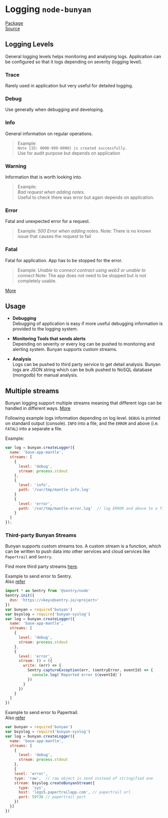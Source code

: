 # Logging `node-bunyan`

[Package](https://www.npmjs.com/package/bunyan)  
[Source](https://github.com/trentm/node-bunyan)

## Logging Levels
General logging levels helps monitoring and analysing logs. Application can be configured so that it logs depending on severity (logging level).

### Trace  
Rarely used in application but very useful for detailed logging.

### Debug  
Use generally when debugging and developing.

### Info
General information on regular operations.  
> Example:  
> `Note {ID: 0000-999-0000} is created successfully.`  
> Use for audit purpose but depends on application

### Warning  
Information that is worth looking into.

> Example:  
> *Bad request when adding notes.*   
> Useful to check there was error but again depends on application.

### Error
Fatal and unexpected error for a request.
> Example:
> *500 Error when adding notes.*
> Note: There is no known issue that causes the request to fail

### Fatal  
Fatal for application. App has to be stopped for the error.
> Example:
> *Unable to connect contract using web3 or unable to connect*
> Note: The app does not need to be stopped but is not completely usable.

[More](https://github.com/trentm/node-bunyan#levels)

## Usage
* **Debugging**  
Debugging of application is easy if more useful debugging information is provided to the logging system.


* **Monitoring Tools that sends alerts**  
Depending on severity or every log can be pushed to monitoring and alerting system. Bunyan supports custom streams.

* **Analysis**  
Logs can be pushed to third party service to get detail analysis. Bunyan logs are JSON string which can be bulk pushed to NoSQL database (mongodb) for manual analysis.

## Multiple streams
Bunyan logging support multiple streams meaning that different logs can be handled in different ways.
[More](https://github.com/trentm/node-bunyan#streams)

Following example logs information depending on log level.
`DEBUG` is printed on standard output (console). `INFO` into a file, and the `ERROR` and above (i.e. `FATAL`) into a separate a file.

Example:

```javascript
var log = bunyan.createLogger({
  name: 'base-app-mantle',
  streams: [
    {
      level: 'debug',
      stream: process.stdout
    },
    {
      level: 'info',
      path: '/var/tmp/mantle-info.log'
    }
    {
      level: 'error',
      path: '/var/tmp/mantle-error.log'  // log ERROR and above to a file
    }
  ]
});
```

### Third-party Bunyan Streams

Bunyan supports custom streams too. A custom stream is a function, which can be written to push data into other services and cloud services like `Papertrail` and `Sentry`.

Find more third party streams [here](https://github.com/trentm/node-bunyan/wiki/Awesome-Bunyan#streams).

Example to send error to Sentry.  
Also [refer](https://stackoverflow.com/questions/53310580/sentry-node-integration-to-wrap-bunyan-log-calls-as-breadcrumbs)

```javascript
import * as Sentry from '@sentry/node'
Sentry.init({
  dsn: 'https://<key>@sentry.io/<project>'
})
var bunyan = require('bunyan')
var bsyslog = require('bunyan-syslog')
var log = bunyan.createLogger({
  name: 'base-app-mantle',
  streams: [
    {
      level: 'debug',
      stream: process.stdout
    },
    {
      level: 'error',
      stream: () = ({
        write: (err) => {
          Sentry.captureException(err, (sentryError, eventId) => {
            console.log(`Reported error ${eventId}`)
          })
        }
      })
    }
  ]
})
```

Example to send error to Papertrail.  
Also [refer](https://blog.papertrailapp.com/best-practices-for-logging-in-nodejs/)

```javascript
var bunyan = require('bunyan')
var bsyslog = require('bunyan-syslog')
var log = bunyan.createLogger({
  name: 'base-app-mantle',
  streams: [
    {
      level: 'debug',
      stream: process.stdout
    },
    {
    level: 'error',
    type: 'raw',  // raw object is send instead of stringified one
    stream: bsyslog.createBunyanStream({
      type: 'sys',
      host: 'logs5.papertrailapp.com', // papertrail url
      port: 59738 // papertrail port
    })
  }]
})
```

